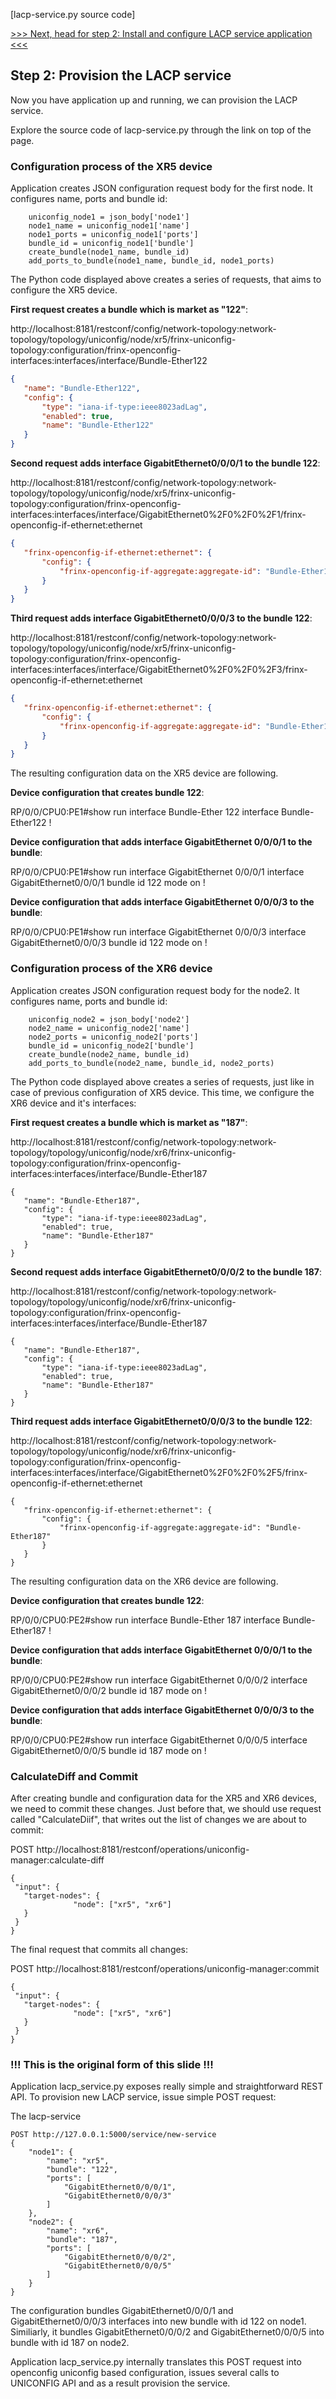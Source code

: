 [lacp-service.py source code]

[>>> Next, head for step 2: Install and configure LACP service application <<<](2.md)  

## Step 2: Provision the LACP service

Now you have application up and running, we can provision the LACP service.

Explore the source code of lacp-service.py through the link on top of the page.

### Configuration process of the XR5 device

Application creates JSON configuration request body for the first node. It configures name, ports and bundle id:

```
    uniconfig_node1 = json_body['node1']
    node1_name = uniconfig_node1['name']
    node1_ports = uniconfig_node1['ports']
    bundle_id = uniconfig_node1['bundle']
    create_bundle(node1_name, bundle_id)
    add_ports_to_bundle(node1_name, bundle_id, node1_ports)
```

The Python code displayed above creates a series of requests, that aims to configure the XR5 device.

**First request creates a bundle which is market as "122"**:

http://localhost:8181/restconf/config/network-topology:network-topology/topology/uniconfig/node/xr5/frinx-uniconfig-topology:configuration/frinx-openconfig-interfaces:interfaces/interface/Bundle-Ether122

```json
{
   "name": "Bundle-Ether122",
   "config": {
       "type": "iana-if-type:ieee8023adLag",
       "enabled": true,
       "name": "Bundle-Ether122"
   }
}
```

**Second request adds interface GigabitEthernet0/0/0/1 to the bundle 122**:


http://localhost:8181/restconf/config/network-topology:network-topology/topology/uniconfig/node/xr5/frinx-uniconfig-topology:configuration/frinx-openconfig-interfaces:interfaces/interface/GigabitEthernet0%2F0%2F0%2F1/frinx-openconfig-if-ethernet:ethernet

```json
{
   "frinx-openconfig-if-ethernet:ethernet": {
       "config": {
           "frinx-openconfig-if-aggregate:aggregate-id": "Bundle-Ether122"
       }
   }
}
```

**Third request adds interface GigabitEthernet0/0/0/3 to the bundle 122**:

http://localhost:8181/restconf/config/network-topology:network-topology/topology/uniconfig/node/xr5/frinx-uniconfig-topology:configuration/frinx-openconfig-interfaces:interfaces/interface/GigabitEthernet0%2F0%2F0%2F3/frinx-openconfig-if-ethernet:ethernet

```json
{
   "frinx-openconfig-if-ethernet:ethernet": {
       "config": {
           "frinx-openconfig-if-aggregate:aggregate-id": "Bundle-Ether122"
       }
   }
}
```

The resulting configuration data on the XR5 device are following.

**Device configuration that creates bundle 122**:

RP/0/0/CPU0:PE1#show run interface Bundle-Ether 122
interface Bundle-Ether122
!

**Device configuration that adds interface GigabitEthernet 0/0/0/1 to the bundle**:

RP/0/0/CPU0:PE1#show run interface GigabitEthernet 0/0/0/1
interface GigabitEthernet0/0/0/1
bundle id 122 mode on
!

**Device configuration that adds interface GigabitEthernet 0/0/0/3 to the bundle**:

RP/0/0/CPU0:PE1#show run interface GigabitEthernet 0/0/0/3
interface GigabitEthernet0/0/0/3
bundle id 122 mode on
!

### Configuration process of the XR6 device

Application creates JSON configuration request body for the node2. It configures name, ports and bundle id:

```
    uniconfig_node2 = json_body['node2']
    node2_name = uniconfig_node2['name']
    node2_ports = uniconfig_node2['ports']
    bundle_id = uniconfig_node2['bundle']
    create_bundle(node2_name, bundle_id)
    add_ports_to_bundle(node2_name, bundle_id, node2_ports)
```

The Python code displayed above creates a series of requests, just like in case of previous configuration of XR5 device. This time, we configure the XR6 device and it's interfaces:

**First request creates a bundle which is market as "187"**:

http://localhost:8181/restconf/config/network-topology:network-topology/topology/uniconfig/node/xr6/frinx-uniconfig-topology:configuration/frinx-openconfig-interfaces:interfaces/interface/Bundle-Ether187

```
{
   "name": "Bundle-Ether187",
   "config": {
       "type": "iana-if-type:ieee8023adLag",
       "enabled": true,
       "name": "Bundle-Ether187"
   }
}
```

**Second request adds interface GigabitEthernet0/0/0/2 to the bundle 187**:


http://localhost:8181/restconf/config/network-topology:network-topology/topology/uniconfig/node/xr6/frinx-uniconfig-topology:configuration/frinx-openconfig-interfaces:interfaces/interface/Bundle-Ether187

```
{
   "name": "Bundle-Ether187",
   "config": {
       "type": "iana-if-type:ieee8023adLag",
       "enabled": true,
       "name": "Bundle-Ether187"
   }
}
```

**Third request adds interface GigabitEthernet0/0/0/3 to the bundle 122**:

http://localhost:8181/restconf/config/network-topology:network-topology/topology/uniconfig/node/xr6/frinx-uniconfig-topology:configuration/frinx-openconfig-interfaces:interfaces/interface/GigabitEthernet0%2F0%2F0%2F5/frinx-openconfig-if-ethernet:ethernet

```
{
   "frinx-openconfig-if-ethernet:ethernet": {
       "config": {
           "frinx-openconfig-if-aggregate:aggregate-id": "Bundle-Ether187"
       }
   }
}
```

The resulting configuration data on the XR6 device are following.

**Device configuration that creates bundle 122**:

RP/0/0/CPU0:PE2#show run interface Bundle-Ether 187
interface Bundle-Ether187
!

**Device configuration that adds interface GigabitEthernet 0/0/0/1 to the bundle**:

RP/0/0/CPU0:PE2#show run interface GigabitEthernet 0/0/0/2
interface GigabitEthernet0/0/0/2
bundle id 187 mode on
!

**Device configuration that adds interface GigabitEthernet 0/0/0/3 to the bundle**:

RP/0/0/CPU0:PE2#show run interface GigabitEthernet 0/0/0/5
interface GigabitEthernet0/0/0/5
bundle id 187 mode on
!

### CalculateDiff and Commit

After creating bundle and configuration data for the XR5 and XR6 devices, we need to commit these changes. Just before that, we should use request called "CalculateDiif", that writes out the list of changes we are about to commit:

POST http://localhost:8181/restconf/operations/uniconfig-manager:calculate-diff

```
{
 "input": {
   "target-nodes": {
              "node": ["xr5", "xr6"]
   }
 }
}
```

The final request that commits all changes:

POST http://localhost:8181/restconf/operations/uniconfig-manager:commit

```
{
 "input": {
   "target-nodes": {
              "node": ["xr5", "xr6"]
   }
 }
}
```

### !!! This is the original form of this slide !!!

Application lacp_service.py exposes really simple and straightforward REST API.
To provision new LACP service, issue simple POST request:

The lacp-service 

```
POST http://127.0.0.1:5000/service/new-service
{
    "node1": {
        "name": "xr5",
        "bundle": "122",
        "ports": [
            "GigabitEthernet0/0/0/1",
            "GigabitEthernet0/0/0/3"
        ]
    },
    "node2": {
        "name": "xr6",
        "bundle": "187",
        "ports": [
            "GigabitEthernet0/0/0/2",
            "GigabitEthernet0/0/0/5"
        ]
    }
}
```

The configuration bundles GigabitEthernet0/0/0/1 and GigabitEthernet0/0/0/3 interfaces into new bundle with id 122 on node1. Similiarly, it bundles GigabitEthernet0/0/0/2 and GigabitEthernet0/0/0/5 into bundle with id 187 on node2.


Application lacp_service.py internally translates this POST request into openconfig uniconfig based configuration, issues several calls to UNICONFIG API and as a result provision the service.
